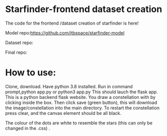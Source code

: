 # Starfinder-frontend dataset creation

The code for the frontend /dataset creation of starfinder is here!

Model repo:https://github.com/jtbspace/starfinder-model

Dataset repo:

Final repo:

# How to use:
Clone, download. Have python 3.8 installed. Run in command prompt,python app.py or python3 app.py
This should lauch the flask app.
This is a python backend flask website. You draw a constellation with by clicking inside the box. Then click save (green button), this will download the image/constellation into the main directory. To restart the constellation press clear, and the canvas element should be all black.

The colour of the dots are white to resemble the stars (this can only be changed in the .css) .
